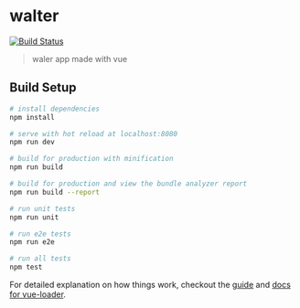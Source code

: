 # walter

[![Build Status](https://travis-ci.com/guarah/walter-vue.svg?token=qDttYRmoVupzqJyosxx8&branch=master)](https://travis-ci.com/guarah/walter-vue)

> waler app made with vue

## Build Setup

``` bash
# install dependencies
npm install

# serve with hot reload at localhost:8080
npm run dev

# build for production with minification
npm run build

# build for production and view the bundle analyzer report
npm run build --report

# run unit tests
npm run unit

# run e2e tests
npm run e2e

# run all tests
npm test
```

For detailed explanation on how things work, checkout the [guide](http://vuejs-templates.github.io/webpack/) and [docs for vue-loader](http://vuejs.github.io/vue-loader).
